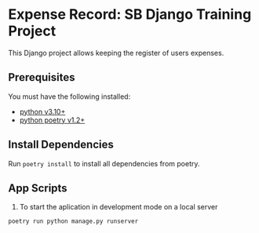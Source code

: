 # Expense Record: SB Django Training Project

This Django project allows keeping the register of users expenses.

## Prerequisites

You must have the following installed:

- [python v3.10+](https://www.python.org/downloads/)
- [python poetry v1.2+](https://python-poetry.org/docs/)

## Install Dependencies

Run `poetry install` to install all dependencies from poetry.

## App Scripts

1. To start the aplication in development mode on a local server

```bash
poetry run python manage.py runserver
```
